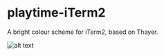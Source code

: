 # playtime-iTerm2
A bright colour scheme for iTerm2, based on Thayer.

![alt text](http://pixelmasochist.net/github/playtime-screenshot.png "Playtime screenshot")
